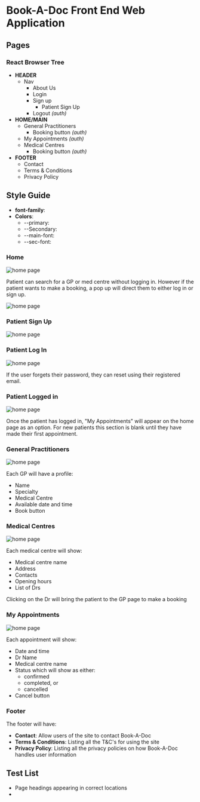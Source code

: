 # Book-A-Doc Front End Web Application

## Pages
### **React Browser Tree**
* **HEADER**
  * Nav
    * About Us
    * Login
    * Sign up
      * Patient Sign Up
    * Logout _(auth)_
* **HOME/MAIN**
  * General Practitioners
    * Booking button _(auth)_
  * My Appointments _(auth)_
  * Medical Centres
    * Booking button _(auth)_
* **FOOTER**
  * Contact
  * Terms & Conditions
  * Privacy Policy

## Style Guide
* **font-family**:
* **Colors**:
  * --primary:
  * --Secondary:
  * --main-font:
  * --sec-font:

### Home
![home page](./public/media/readme-images/home.png)

Patient can search for a GP or med centre without logging in. However if the patient wants to make a booking, a pop up will direct them to either log in or sign up.

![home page](./public/media/readme-images/pop-up.png)

### Patient Sign Up
![home page](./public/media/readme-images/patient-signup.png)

### Patient Log In
![home page](./public/media/readme-images/patient-login.png)

If the user forgets their password, they can reset using their registered email.

### Patient Logged in
![home page](./public/media/readme-images/patient-logged-in.png)

Once the patient has logged in, "My Appointments" will appear on the home page as an option. For new patients this section is blank until they have made their first appointment.

### General Practitioners
![home page](./public/media/readme-images/gen-prac.png)

Each GP will have a profile:
- Name
- Specialty
- Medical Centre
- Available date and time
- Book button

### Medical Centres
![home page](./public/media/readme-images/med-centres.png)

Each medical centre will show:
- Medical centre name
- Address
- Contacts
- Opening hours
- List of Drs

Clicking on the Dr will bring the patient to the GP page to make a booking

### My Appointments
![home page](./public/media/readme-images/my-appoint.png)

Each appointment will show:
* Date and time
* Dr Name
* Medical centre name
* Status which will show as either:
  * confirmed
  * completed, or
  * cancelled
* Cancel button

### Footer
The footer will have:
* **Contact**: Allow users of the site to contact Book-A-Doc
* **Terms & Conditions**: Listing all the T&C's for using the site
* **Privacy Policy**: Listing all the privacy policies on how Book-A-Doc handles user information

## Test List
* Page headings appearing in correct locations
* 

